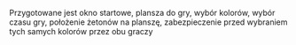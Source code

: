 Przygotowane jest okno startowe, plansza do gry, wybór kolorów, wybór czasu gry, położenie żetonów na planszę, zabezpieczenie przed wybraniem tych samych kolorów przez obu graczy
